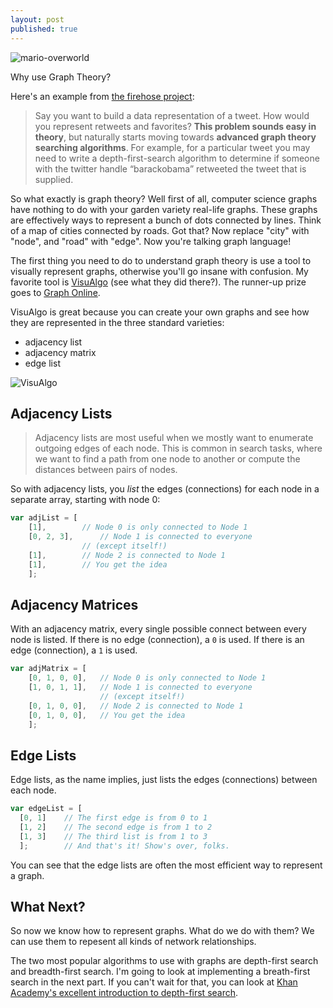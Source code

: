 ```yaml
---
layout: post
published: true
---
```


![mario-overworld]({{site.baseurl}}/images/graph-theory-mario.png)


Why use Graph Theory?

Here's an example from [the firehose project](http://blog.thefirehoseproject.com):

> Say you want to build a data representation of a tweet. How would you represent retweets and favorites?
**This problem sounds easy in theory**, but naturally starts moving towards **advanced graph theory searching algorithms**.  For example, for a particular tweet you may need to write a depth-first-search algorithm to determine if someone with the twitter handle “barackobama” retweeted the tweet that is supplied.

So what exactly is graph theory? Well first of all, computer science graphs have nothing to do with your garden variety real-life graphs. These graphs are effectively ways to represent a bunch of dots connected by lines. Think of a map of cities connected by roads. Got that? Now replace "city" with "node", and "road" with "edge". Now you're talking graph language! 

The first thing you need to do to understand graph theory is use a tool to visually represent graphs, otherwise you'll go insane with confusion. My favorite tool is [VisuAlgo](https://visualgo.net/en/graphds) (see what they did there?). The runner-up prize goes to [Graph Online](http://graphonline.ru/en/).

VisuAlgo is great because you can create your own graphs and see how they are represented in the three standard varieties:

- adjacency list
- adjacency matrix
- edge list

![VisuAlgo]({{site.baseurl}}/images/visual-algo.png)

## Adjacency Lists

> Adjacency lists are most useful when we mostly want to enumerate outgoing edges of each node. This is common in search tasks, where we want to find a path from one node to another or compute the distances between pairs of nodes. 

So with adjacency lists, you *list* the edges (connections) for each node in a separate array, starting with node 0:

```javascript
var adjList = [
    [1], 		// Node 0 is only connected to Node 1
    [0, 2, 3],		// Node 1 is connected to everyone 
    			// (except itself!)
    [1],		// Node 2 is connected to Node 1
    [1],		// You get the idea	
    ];
  ```

## Adjacency Matrices

With an adjacency matrix, every single possible connect between every node is listed. If there is no edge (connection), a `0` is used. If there is an edge (connection), a `1` is used.

```javascript
var adjMatrix = [
    [0, 1, 0, 0], 	// Node 0 is only connected to Node 1
    [1, 0, 1, 1], 	// Node 1 is connected to everyone 
               		// (except itself!)
    [0, 1, 0, 0],	// Node 2 is connected to Node 1
    [0, 1, 0, 0],	// You get the idea	
    ];
```

## Edge Lists

Edge lists, as the name implies, just lists the edges (connections) between each node.

```javascript
var edgeList = [
  [0, 1]	// The first edge is from 0 to 1
  [1, 2]	// The second edge is from 1 to 2
  [1, 3]	// The third list is from 1 to 3
  ];		// And that's it! Show's over, folks.
```
You can see that the edge lists are often the most efficient way to represent a graph.


## What Next?

So now we know how to represent graphs. What do we do with them? We can use them to repesent all kinds of network relationships.

The two most popular algorithms to use with graphs are depth-first search and breadth-first search. I'm going to look at implementing a breath-first search in the next part. If you can't wait for that, you can look at [Khan Academy's excellent introduction to depth-first search](https://www.khanacademy.org/computing/computer-science/algorithms/breadth-first-search/a/breadth-first-search-and-its-uses).
